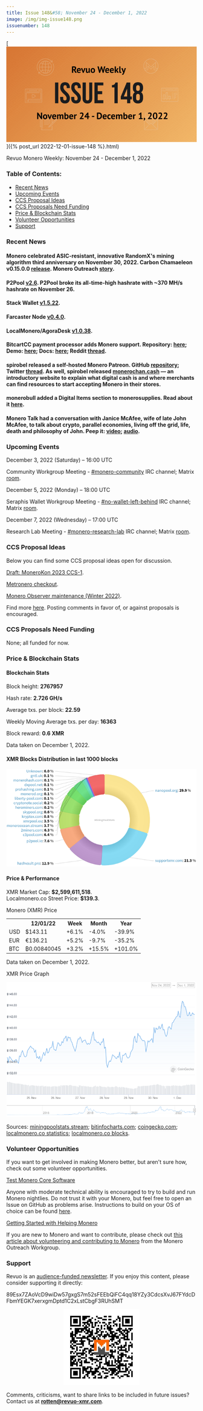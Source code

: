 ```yaml
---
title: Issue 148&#58; November 24 - December 1, 2022
image: /img/img-issue148.png
issuenumber: 148
---
```

[<img src="/img/img-issue148.png" alt="Revuo Monero Weekly #148 Slide" class="img-lead">]({% post_url 2022-12-01-issue-148 %}.html)

<p class="text-lead">Revuo Monero Weekly: November 24 - December 1, 2022</p>
<!--more-->

<h3>Table of Contents:</h3>
<ul class="contents">
    <li><a href="#news">Recent News</a></li>
    <li><a href="#events">Upcoming Events</a></li>
    <li><a href="#ideas">CCS Proposal Ideas</a></li>
    <li><a href="#proposals">CCS Proposals Need Funding</a></li>
    <li><a href="#stats">Price & Blockchain Stats</a></li>
    <li><a href="#volunteer">Volunteer Opportunities</a></li>
    <li><a href="#support">Support</a></li>
</ul>

<h3 id="news">Recent News</h3>

<div class="newsbyte">
    <h4>Monero celebrated ASIC-resistant, innovative RandomX's mining algorithm third anniversary on November 30, 2022. Carbon Chamaeleon v0.15.0.0 <a href="https://github.com/monero-project/monero/releases/tag/v0.15.0.0" target="_blank">release</a>. Monero Outreach <a href="https://www.monerooutreach.org/stories/RandomX.html" target="_blank">story</a>.</h4>
</div>

<div class="newsbyte">
    <h4>P2Pool <a href="https://github.com/SChernykh/p2pool/releases/tag/v2.6" target="_blank">v2.6</a>. P2Pool broke its all-time-high hashrate with ~370 MH/s hashrate on November 26.</h4>
</div>

<div class="newsbyte">
    <h4>Stack Wallet <a href="https://github.com/cypherstack/stack_wallet/releases/tag/build_0095" target="_blank">v1.5.22</a>.</h4>
</div>

<div class="newsbyte">
    <h4>Farcaster Node <a href="https://github.com/farcaster-project/farcaster-node/releases/tag/v0.4.0" target="_blank">v0.4.0</a>.</h4>
</div>

<div class="newsbyte">
    <h4>LocalMonero/AgoraDesk <a href="https://github.com/AgoraDesk-LocalMonero/agoradesk-app-foss/releases/tag/v1.0.38" target="_blank">v1.0.38</a>.</h4>
</div>

<div class="newsbyte">
    <h4>BitcartCC payment processor adds Monero support. Repository: <a href="https://github.com/bitcartcc/bitcart" target="_blank">here</a>; Demo: <a href="https://admin.bitcartcc.com/" target="_blank">here</a>; Docs: <a href="https://docs.bitcartcc.com/" target="_blank">here</a>; Reddit <a href="https://teddit.adminforge.de/r/Monero/comments/z5eggu/opensource_selfhosted_payment_processor_bitcartcc/" target="_blank">thread</a>.</h4>
</div>

<div class="newsbyte">
    <h4>spirobel released a self-hosted Monero Patreon. GitHub <a href="https://github.com/spirobel/monero-discourse-subscriptions/" target="_blank">repository</a>; Twitter <a href="https://nitter.1d4.us/spirobel/status/1595949928634667008" target="_blank">thread</a>. As well, spirobel released <a href="https://monerochan.cash/" target="_blank">monerochan.cash</a> — an introductory website to explain what digital cash is and where merchants can find resources to start accepting Monero in their stores.</h4>
</div>

<div class="newsbyte">
    <h4>monerobull added a Digital Items section to monerosupplies. Read about it <a href="https://monerosupplies.com/2022/11/29/announcing-new-digital-items-platform-for-creators/" target="_blank">here</a>.</h4>
</div>

<div class="newsbyte">
    <h4>Monero Talk had a conversation with Janice McAfee, wife of late John McAfee, to talk about crypto, parallel economies, living off the grid, life, death and philosophy of John. Peep it: <a href="https://piped.adminforge.de/watch?v=j-jBYyO3Evg" target="_blank">video</a>; <a href="https://www.monerotalk.live/the-mcafee-vision-janice-mcafee" target="_blank">audio</a>.</h4>
</div>

<h3 id="events">Upcoming Events</h3>

<div class="event">
    <p class="date" markdown="1">December 3, 2022 (Saturday) – 16:00 UTC</p>
    <p markdown="1">Community Workgroup Meeting - <a href="irc://irc.libera.chat/#monero-community" target="_blank">#monero-community</a> IRC channel; Matrix <a href="https://matrix.to/#/#monero-community:monero.social" target="_blank">room</a>.</p>
</div>

<div class="event">
    <p class="date" markdown="1">December 5, 2022 (Monday) – 18:00 UTC</p>
    <p markdown="1">Seraphis Wallet Workgroup Meeting - <a href="irc://irc.libera.chat/#no-wallet-left-behind" target="_blank">#no-wallet-left-behind</a> IRC channel; Matrix <a href="https://matrix.to/#/#no-wallet-left-behind:monero.social" target="_blank">room</a>.</p>
</div>

<div class="event">
    <p class="date" markdown="1">December 7, 2022 (Wednesday) – 17:00 UTC</p>
    <p markdown="1">Research Lab Meeting - <a href="irc://irc.libera.chat/#monero-research-lab" target="_blank">#monero-research-lab</a> IRC channel; Matrix <a href="https://matrix.to/#/#monero-research-lab:monero.social" target="_blank">room</a>.</p>
</div>

<h3 id="ideas">CCS Proposal Ideas</h3>

<p>Below you can find some CCS proposal ideas open for discussion.</p>

<div class="proposal">
<p><a href="https://repo.getmonero.org/monero-project/ccs-proposals/-/merge_requests/362" target="_blank">Draft: MoneroKon 2023 CCS-1</a>.</p>
</div>

<div class="proposal">
<p><a href="https://repo.getmonero.org/monero-project/ccs-proposals/-/merge_requests/353" target="_blank">Metronero checkout</a>.</p>
</div>

<div class="proposal">
<p><a href="https://repo.getmonero.org/monero-project/ccs-proposals/-/merge_requests/363" target="_blank">Monero Observer maintenance (Winter 2022)</a>.</p>
</div>

<div class="proposal">
<p>Find more <a href="https://ccs.getmonero.org/ideas/" target="_blank">here</a>. Posting comments in favor of, or against proposals is encouraged.</p>
</div>

<h3 id="proposals">CCS Proposals Need Funding</h3>

<p>None; all funded for now.</p>

<h3 id="stats">Price & Blockchain Stats</h3>

<h4 class="stat">Blockchain Stats</h4>

<div class="bcstats">
    <p>Block height: <b>2767957</b></p>
    <p>Hash rate: <b>2.726 GH/s</b></p>
    <p>Average txs. per block: <b>22.59</b></p>
    <p>Weekly Moving Average txs. per day: <b>16363</b></p>
    <p>Block reward: <b>0.6 XMR</b></p>
</div>
<p class="note">Data taken on December 1, 2022.</p>

<h4 class="stat">XMR Blocks Distribution in last 1000 blocks</h4>
<p><img src="/img/hashrate-pool-distribution-12011.png" alt="Hashrate Pool Distribution Pie Chart"/></p>

<h4 class="stat" id="price-stat">Price & Performance</h4>

<div class="price-intro">XMR Market Cap: <b>$2,599,611,518</b>.<br/>Localmonero.co Street Price: <b>$139.3</b>.</div>

<p class="table-title">Monero (XMR) Price</p>
<table class="price-table">
  <tr class="row1">
    <th></th>
    <th>12/01/22</th>
    <th>Week</th>
    <th>Month</th>
    <th>Year</th>
  </tr>
  <tr>
    <td data-th="XMR to">USD</td>
    <td data-th="12/01/22">$143.11</td>
    <td data-th="Week" class="green">+6.1%</td>
    <td data-th="Month" class="red">-4.0%</td>
    <td data-th="Year" class="red">-39.9%</td>
  </tr>
  <tr class="row3">
    <td data-th="XMR to">EUR</td>
    <td data-th="12/01/22">€136.21</td>
    <td data-th="Week" class="green">+5.2%</td>
    <td data-th="Month" class="red">-9.7%</td>
    <td data-th="Year" class="red">-35.2%</td>
  </tr>
  <tr>
    <td data-th="XMR to">BTC</td>
    <td data-th="12/01/22">₿0.00840045</td>
    <td data-th="Week" class="green">+3.2%</td>
    <td data-th="Month" class="green">+15.5%</td>
    <td data-th="Year" class="green">+101.0%</td>
  </tr>
</table>
<p class="note">Data taken on December 1, 2022.</p>

<p class="table-title">XMR Price Graph</p>

![XMR Price Graph 11/24/22-12/01/22](/img/weekly-chart-12011.png "XMR Price Graph 11/24/22-12/01/22")

Sources: <a href="https://miningpoolstats.stream/monero" target="_blank">miningpoolstats.stream</a>; <a href="https://bitinfocharts.com/monero/" target="_blank">bitinfocharts.com</a>; <a href="https://www.coingecko.com/en/coins/monero" target="_blank">coingecko.com</a>; <a href="https://localmonero.co/statistics" target="_blank">localmonero.co statistics</a>; <a href="https://localmonero.co/blocks" target="_blank">localmonero.co blocks</a>.

<h3 id="volunteer">Volunteer Opportunities</h3>

<p>If you want to get involved in making Monero better, but aren't sure how, check out some volunteer opportunities.</p>

<div class="newsbyte">
    <p class="date"><a href="https://github.com/monero-project/monero" target="_blank">Test Monero Core Software</a></p>
    <p>Anyone with moderate technical ability is encouraged to try to build and run Monero nightlies. Do not trust it with your Monero, but feel free to open an Issue on GitHub as problems arise. Instructions to build on your OS of choice can be found <a href="https://github.com/monero-project/monero#compiling-monero-from-source" target="_blank">here</a>. </p>
</div>

<div class="newsbyte">
    <p class="date"><a href="https://github.com/monero-project/monero" target="_blank">Getting Started with Helping Monero</a></p>
    <p>If you are new to Monero and want to contribute, please check out <a href="https://www.monerooutreach.org/stories/getting-started-helping-monero.php" target="_blank">this article about volunteering and contributing to Monero</a> from the Monero Outreach Workgroup. </p>
</div>

<h3 id="support">Support</h3>

<p markdown="1">Revuo is an <a href="https://revuo-xmr.com/support/">audience-funded newsletter</a>. If you enjoy this content, please consider supporting it directly:</p>

<p class="address" markdown="1">89Esx7ZAoVcD9wiDw57gxgS7m52sFEEbQiFC4qq18YZy3CdcsXvJ67FYdcDFbmYEGK7xerxgmDptd1C2xLstCbgF3RUhSMT</p>

<p><center><a href="monero:89Esx7ZAoVcD9wiDw57gxgS7m52sFEEbQiFC4qq18YZy3CdcsXvJ67FYdcDFbmYEGK7xerxgmDptd1C2xLstCbgF3RUhSMT" class="qr"><img src="/img/donate-monero.jpg" style="max-width: 200px;"/></a></center></p>

Comments, criticisms, want to share links to be included in future issues? Contact us at **rotten@revuo-xmr.com**.
